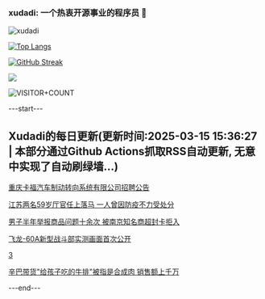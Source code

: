 ### xudadi: 一个热衷开源事业的程序员 👋

![xudadi](https://github-readme-stats-git-masterorgs-github-readme-stats-team.vercel.app/api?username=xudadi)

[![Top Langs](https://github-readme-stats.vercel.app/api/top-langs/?username=xudadi)](https://github.com/anuraghazra/github-readme-stats)

[![GitHub Streak](https://streak-stats.demolab.com?user=xudadi&locale=zh_Hans)](https://git.io/streak-stats)

![](https://raw.githubusercontent.com/xudadi/xudadi/main/assets/github-contribution-grid-snake.svg)

![VISITOR+COUNT](https://komarev.com/ghpvc/?username=xudadi&label=VISITOR+COUNT)


---start---

## Xudadi的每日更新(更新时间:2025-03-15 15:36:27 | 本部分通过Github Actions抓取RSS自动更新, 无意中实现了自动刷绿墙...)

[重庆卡福汽车制动转向系统有限公司招聘公告](https://www.gongkaoleida.com/article/2322581)

[江苏两名59岁厅官任上落马 一人曾因防疫不力受处分](https://m.163.com/news/article/JQMB8E8E0530JPVV.html)

[男子半年举报商品问题十余次 被南京知名商超封卡拒入](https://m.163.com/news/article/JQMBPJL000019K82.html)

[飞龙-60A新型战斗部实测画面首次公开](https://m.163.com/news/article/JQKT1NB50514R9OJ.html)

[3](https://m.163.com/touch/news/sub/domestic)

[辛巴带货"给孩子吃的牛排"被指是合成肉 销售额上千万](https://m.163.com/news/article/JQMKLR600519DFFO.html)

---end---
